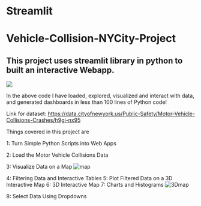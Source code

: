 # Streamlit
# Vehicle-Collision-NYCity-Project
## This project uses streamlit library in python to built an interactive Webapp.

![](3Dmap.JPG)

In the above code I have loaded, explored, visualized and interact with data, and generated dashboards in less than 100 lines of Python code! 

Link for dataset: https://data.cityofnewyork.us/Public-Safety/Motor-Vehicle-Collisions-Crashes/h9gi-nx95

Things covered in this project are

1: Turn Simple Python Scripts into Web Apps

2: Load the Motor Vehicle Collisions Data

3: Visualize Data on a Map
![map](https://user-images.githubusercontent.com/86574646/174452297-6f5f79b3-2915-413c-8c5b-bb7e36a0021f.jpg)

4: Filtering Data and Interactive Tables
5: Plot Filtered Data on a 3D Interactive Map
6: 3D Interactive Map
7: Charts and Histograms
![3Dmap](https://user-images.githubusercontent.com/86574646/174452292-86ac02b9-1c92-4360-8830-4ad29fdf4f8c.jpg)

8: Select Data Using Dropdowns
